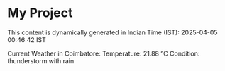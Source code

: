 # My Project

This content is dynamically generated in Indian Time (IST): 2025-04-05 00:46:42 IST


Current Weather in Coimbatore:
Temperature: 21.88 °C
Condition: thunderstorm with rain
